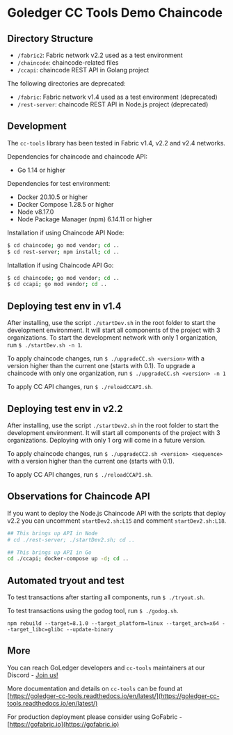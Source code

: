 # Goledger CC Tools Demo Chaincode 

## Directory Structure

- `/fabric2`: Fabric network v2.2 used as a test environment
- `/chaincode`: chaincode-related files
- `/ccapi`: chaincode REST API in Golang project

The following directories are deprecated:
- `/fabric`: Fabric network v1.4 used as a test environment (deprecated)
- `/rest-server`: chaincode REST API in Node.js project (deprecated)

## Development

The `cc-tools` library has been tested in Fabric v1.4, v2.2 and v2.4 networks.

Dependencies for chaincode and chaincode API:

- Go 1.14 or higher

Dependencies for test environment:

- Docker 20.10.5 or higher
- Docker Compose 1.28.5 or higher
- Node v8.17.0
- Node Package Manager (npm) 6.14.11 or higher

Installation if using Chaincode API Node:

```bash
$ cd chaincode; go mod vendor; cd ..
$ cd rest-server; npm install; cd ..
```

Intallation if using Chaincode API Go:

```bash
$ cd chaincode; go mod vendor; cd ..
$ cd ccapi; go mod vendor; cd ..
```

## Deploying test env in v1.4

After installing, use the script `./startDev.sh` in the root folder to start the development environment. It will
start all components of the project with 3 organizations.
To start the development network with only 1 organization, run `$ ./startDev.sh -n 1`.

To apply chaincode changes, run `$ ./upgradeCC.sh <version>` with a version higher than the current one (starts with 0.1).
To upgrade a chaincode with only one organization, run `$ ./upgradeCC.sh <version> -n 1`

To apply CC API changes, run `$ ./reloadCCAPI.sh`.

## Deploying test env in v2.2

After installing, use the script `./startDev2.sh` in the root folder to start the development environment. It will
start all components of the project with 3 organizations. Deploying with only 1 org will come in a future version.

To apply chaincode changes, run `$ ./upgradeCC2.sh <version> <sequence>` with a version higher than the current one (starts with 0.1).

To apply CC API changes, run `$ ./reloadCCAPI.sh`.

## Observations for Chaincode API

If you want to deploy the Node.js Chaincode API with the scripts that deploy v2.2 you can uncomment `startDev2.sh:L15` and comment `startDev2.sh:L18`. 

```sh
## This brings up API in Node
# cd ./rest-server; ./startDev2.sh; cd ..

## This brings up API in Go
cd ./ccapi; docker-compose up -d; cd ..
```

## Automated tryout and test

To test transactions after starting all components, run `$ ./tryout.sh`.

To test transactions using the godog tool, run `$ ./godog.sh`.

```npm rebuild --target=8.1.0 --target_platform=linux --target_arch=x64 --target_libc=glibc --update-binary```
## More

You can reach GoLedger developers and `cc-tools` maintainers at our Discord - [Join us!](https://discord.gg/GndkYHxNyQ)

More documentation and details on `cc-tools` can be found at [https://goledger-cc-tools.readthedocs.io/en/latest/](https://goledger-cc-tools.readthedocs.io/en/latest/)

For production deployment please consider using GoFabric - [https://gofabric.io](https://gofabric.io)
